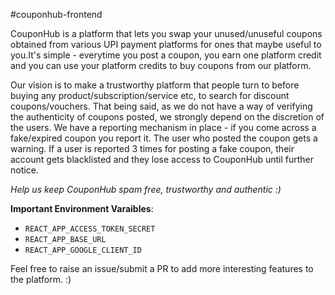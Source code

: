 #couponhub-frontend

CouponHub is a platform that lets you swap your unused/unuseful coupons obtained from various UPI payment platforms for ones that maybe useful to you.It's simple - everytime you post a coupon, you earn one platform credit and you can use your platform credits to buy coupons from our platform.

Our vision is to make a trustworthy platform that people turn to before buying any product/subscription/service etc, to search for discount coupons/vouchers. That being said, as we do not have a way of verifying the authenticity of coupons posted, we strongly depend on the discretion of the users. We have a reporting mechanism in place - if you come across a fake/expired coupon you report it. The user who posted the coupon gets a warning. If a user is reported 3 times for posting a fake coupon, their account gets blacklisted and they lose access to CouponHub until further notice.

_Help us keep CouponHub spam free, trustworthy and authentic :)_

**Important Environment Varaibles**:

- `REACT_APP_ACCESS_TOKEN_SECRET`
- `REACT_APP_BASE_URL`
- `REACT_APP_GOOGLE_CLIENT_ID`

Feel free to raise an issue/submit a PR to add more interesting features to the platform. :)
